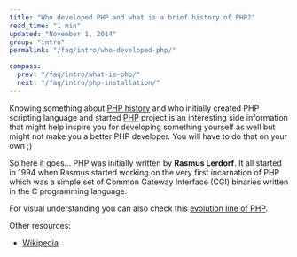```yaml
---
title: "Who developed PHP and what is a brief history of PHP?"
read_time: "1 min"
updated: "November 1, 2014"
group: "intro"
permalink: "/faq/intro/who-developed-php/"

compass:
  prev: "/faq/intro/what-is-php/"
  next: "/faq/intro/php-installation/"
---
```


Knowing something about [PHP history](http://php.net/history.php) and who initially created PHP scripting language and
started [PHP](http://php.net) project is an interesting side information that might help inspire you for developing
something yourself as well but might not make you a better PHP developer. You will have to do that on your own ;)

So here it goes... PHP was initially written by **Rasmus Lerdorf**. It all started in 1994 when Rasmus started working on
the very first incarnation of PHP which was a simple set of Common Gateway Interface (CGI) binaries written in the C programming
language.

For visual understanding you can also check this [evolution line of PHP](https://line.do/php-evolution/8oq).

Other resources:

* [Wikipedia](http://en.wikipedia.org/wiki/PHP)

